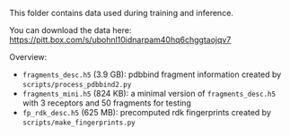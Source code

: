 This folder contains data used during training and inference.

You can download the data here: https://pitt.box.com/s/ubohnl10idnarpam40hq6chggtaojqv7

Overview:
- `fragments_desc.h5` (3.9 GB): pdbbind fragment information created by `scripts/process_pdbbind2.py`
- `fragments_mini.h5` (824 KB): a minimal version of `fragments_desc.h5` with 3 receptors and 50 fragments for testing
- `fp_rdk_desc.h5` (625 MB): precomputed rdk fingerprints created by `scripts/make_fingerprints.py`
